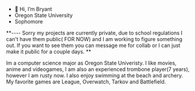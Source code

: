 - 👋 Hi, I’m Bryant
- Oregon State University
- Sophomore

**---- Sorry my projects are currently private, due to school regulations I can't have them public( FOR NOW) and I am working to figure something out. If you want to see them you can message me for collab or I can just make it public for a couple days. **

Im a computer science major as Oregon State Univeristy. I like movies, anime and videogames, I am also an experienced trombone player(7 years), however I am rusty now. I also enjoy swimming at the beach and archery. My favorite games are League, Overwatch, Tarkov and Battlefield. 
